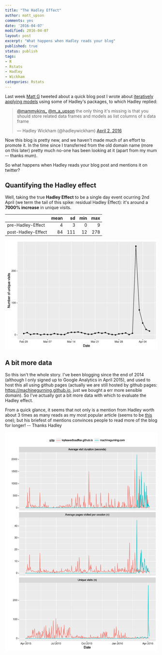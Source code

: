 ```yaml
---
title: "The Hadley Effect"
author: matt_upson
comments: yes
date: '2016-04-07'
modified: 2016-04-07
layout: post
excerpt: "What happens when Hadley reads your blog"
published: true
status: publish
tags:
- R
- Rstats
- Hadley
- Wickham
categories: Rstats
---
```

 

 

 
Last week [Matt G](https://twitter.com/mammykins_) tweeted about a quick blog post I wrote about [iteratively applying models](../iterating/) using some of Hadley's packages, to which Hadley replied:
 
<blockquote class="twitter-tweet" data-lang="en"><p lang="en" dir="ltr"><a href="https://twitter.com/mammykins_">@mammykins_</a> <a href="https://twitter.com/m_a_upson">@m_a_upson</a> the only thing it&#39;s missing is that you should store related data frames and models as list columns of s data frame</p>&mdash; Hadley Wickham (@hadleywickham) <a href="https://twitter.com/hadleywickham/status/716284174076747777">April 2, 2016</a></blockquote>
<script async src="https://platform.twitter.com/widgets.js" charset="utf-8"></script>
 
Now this blog is pretty new, and we haven't made much of an effort to promote it.
In the time since I transferred from the old domain name (more on this later) pretty much no-one has been looking at it (apart from my mum -- thanks mum).
 
So what happens when Hadley reads your blog post and mentions it on twitter?
 
## Quantifying the Hadley effect
 
Well, taking the true **Hadley Effect** to be a single day event ocurring 2nd April (we term the tail of this spike: residual Hadley Effect): it's around a **7000% increase** in unique visits. 
 

|                   | mean|  sd| min| max|
|:------------------|----:|---:|---:|---:|
|pre-Hadley-Effect  |    4|   3|   0|   9|
|post-Hadley-Effect |   84| 111|  12| 278|
 
 
![plot of chunk 2016-04-3-hadley-effect](/figures/2016-04-3-hadley-effect-1.svg)
 
## A bit more data
 
So this isn't the whole story.
I've been blogging since the end of 2014 (although I only signed up to Google Analytics in April 2015), and used to host this all using github pages (actually we are still hosted by github pages: <https://machinegurning.github.io>, just we bought a err more sensible domain). So I've actually got a bit more data with which to evaluate the Hadley effect.
 
From a quick glance, it seems that not only is a mention from Hadley worth about 3 times as many reads as my most popular article (seems to be [this]("../cycling-weather/") one); but his briefest of mentions convinces people to read more of the blog for longer! -- Thanks Hadley
 
![plot of chunk 2016-04-3-hadley-effect-facet](/figures/2016-04-3-hadley-effect-facet-1.svg)
 
 

 

